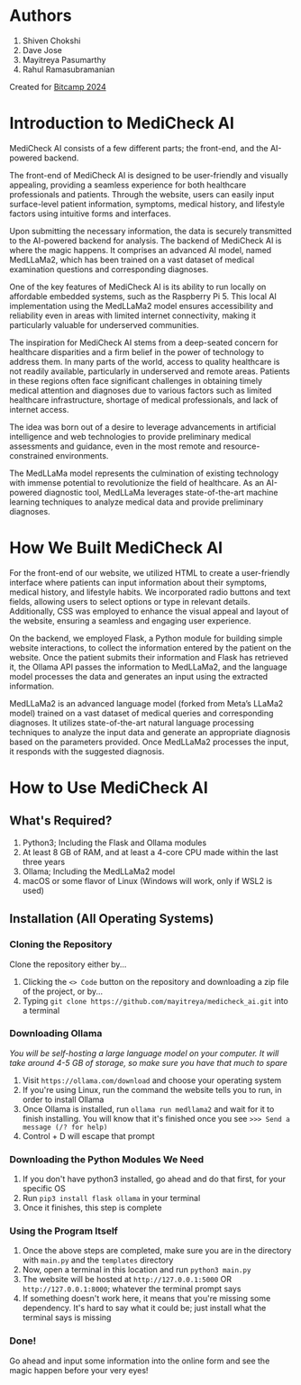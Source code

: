 # Authors
1. Shiven Chokshi
2. Dave Jose
3. Mayitreya Pasumarthy
4. Rahul Ramasubramanian

Created for [Bitcamp 2024](http://bit.camp)

# Introduction to MediCheck AI
MediCheck AI consists of a few different parts; the front-end, and the AI-powered backend.

The front-end of MediCheck AI is designed to be user-friendly and visually appealing, providing a seamless experience for both healthcare professionals and patients. Through the website, users can easily input surface-level patient information, symptoms, medical history, and lifestyle factors using intuitive forms and interfaces.

Upon submitting the necessary information, the data is securely transmitted to the AI-powered backend for analysis. The backend of MediCheck AI is where the magic happens. It comprises an advanced AI model, named MedLLaMa2, which has been trained on a vast dataset of medical examination questions and corresponding diagnoses.

One of the key features of MediCheck AI is its ability to run locally on affordable embedded systems, such as the Raspberry Pi 5. This local AI implementation using the MedLLaMa2 model ensures accessibility and reliability even in areas with limited internet connectivity, making it particularly valuable for underserved communities.

The inspiration for MediCheck AI stems from a deep-seated concern for healthcare disparities and a firm belief in the power of technology to address them. In many parts of the world, access to quality healthcare is not readily available, particularly in underserved and remote areas. Patients in these regions often face significant challenges in obtaining timely medical attention and diagnoses due to various factors such as limited healthcare infrastructure, shortage of medical professionals, and lack of internet access.

The idea was born out of a desire to leverage advancements in artificial intelligence and web technologies to provide preliminary medical assessments and guidance, even in the most remote and resource-constrained environments.

The MedLLaMa model represents the culmination of existing technology with immense potential to revolutionize the field of healthcare. As an AI-powered diagnostic tool, MedLLaMa leverages state-of-the-art machine learning techniques to analyze medical data and provide preliminary diagnoses.

# How We Built MediCheck AI
For the front-end of our website, we utilized HTML to create a user-friendly interface where patients can input information about their symptoms, medical history, and lifestyle habits. We incorporated radio buttons and text fields, allowing users to select options or type in relevant details. Additionally, CSS was employed to enhance the visual appeal and layout of the website, ensuring a seamless and engaging user experience.

On the backend, we employed Flask, a Python module for building simple website interactions, to collect the information entered by the patient on the website. Once the patient submits their information and Flask has retrieved it, the Ollama API passes the information to MedLLaMa2, and the language model processes the data and generates an input using the extracted information.

MedLLaMa2 is an advanced language model (forked from Meta’s LLaMa2 model) trained on a vast dataset of medical queries and corresponding diagnoses. It utilizes state-of-the-art natural language processing techniques to analyze the input data and generate an appropriate diagnosis based on the parameters provided. Once MedLLaMa2 processes the input, it responds with the suggested diagnosis.

# How to Use MediCheck AI
## What's Required?
1. Python3; Including the Flask and Ollama modules
2. At least 8 GB of RAM, and at least a 4-core CPU made within the last three years
3. Ollama; Including the MedLLaMa2 model
4. macOS or some flavor of Linux (Windows will work, only if WSL2 is used)

## Installation (All Operating Systems)
### Cloning the Repository
Clone the repository either by...
1. Clicking the `<> Code` button on the repository and downloading a zip file of the project, or by...
2. Typing `git clone https://github.com/mayitreya/medicheck_ai.git` into a terminal

### Downloading Ollama
*You will be self-hosting a large language model on your computer. It will take around 4-5 GB of storage, so make sure you have that much to spare*
1. Visit `https://ollama.com/download` and choose your operating system
2. If you're using Linux, run the command the website tells you to run, in order to install Ollama
3. Once Ollama is installed, run `ollama run medllama2` and wait for it to finish installing. You will know that it's finished once you see `>>> Send a message (/? for help)`
4. Control + D will escape that prompt

### Downloading the Python Modules We Need
1. If you don't have python3 installed, go ahead and do that first, for your specific OS
2. Run `pip3 install flask ollama` in your terminal
3. Once it finishes, this step is complete

### Using the Program Itself
1. Once the above steps are completed, make sure you are in the directory with `main.py` and the `templates` directory 
2. Now, open a terminal in this location and run `python3 main.py`
3. The website will be hosted at `http://127.0.0.1:5000` OR `http://127.0.0.1:8000`; whatever the terminal prompt says
4. If something doesn't work here, it means that you're missing some dependency. It's hard to say what it could be; just install what the terminal says is missing

### Done!
Go ahead and input some information into the online form and see the magic happen before your very eyes!